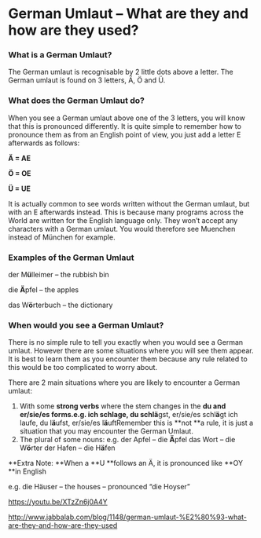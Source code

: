 # German Umlaut – What are they and how are they used?

### What is a German Umlaut?

The German umlaut is recognisable by 2 little dots above a letter. The German umlaut is found on 3 letters, Ä, Ö and Ü.

### What does the German Umlaut do?

When you see a German umlaut above one of the 3 letters, you will know that this is pronounced differently. It is quite simple to remember how to pronounce them as from an English point of view, you just add a letter E afterwards as follows:

 

**Ä = AE**

**Ö = OE**

**Ü = UE**

It is actually common to see words written without the German umlaut, but with an E afterwards instead. This is because many programs across the World are written for the English language only. They won’t accept any characters with a German umlaut. You would therefore see Muenchen instead of München for example.

### Examples of the German Umlaut

der M**ü**lleimer – the rubbish bin

die **Ä**pfel – the apples

das W**ö**rterbuch – the dictionary

### When would you see a German Umlaut?

There is no simple rule to tell you exactly when you would see a German umlaut. However there are some situations where you will see them appear. It is best to learn them as you encounter them because any rule related to this would be too complicated to worry about.

There are 2 main situations where you are likely to encounter a German umlaut:

1. With some **strong verbs** where the stem changes in the **du **and **er/sie/es** forms.e.g. ich schlage, du schl**ä**gst, er/sie/es schl**ä**gt
   ich laufe, du l**ä**ufst, er/sie/es l**ä**uftRemember this is **not **a rule, it is just a situation that you may encounter the German Umlaut.
2. The plural of some nouns:
   e.g. der Apfel – die **Ä**pfel
   das Wort – die W**ö**rter
   der Hafen – die H**ä**fen

**Extra Note: **When a **U **follows an Ä, it is pronounced like **OY **in English

e.g. die Häuser – the houses – pronounced “die Hoyser”

https://youtu.be/XTzZn6j0A4Y

http://www.jabbalab.com/blog/1148/german-umlaut-%E2%80%93-what-are-they-and-how-are-they-used